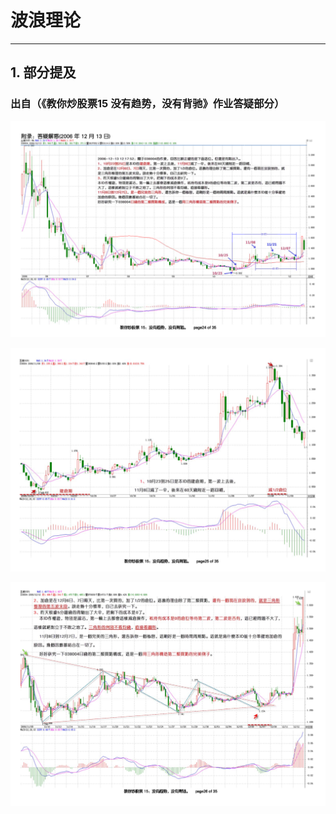 # 波浪理论

---

## 1. 部分提及
### 出自（《教你炒股票15 没有趋势，没有背驰》作业答疑部分）  

![均线操作示例日线](./images/均线操作示例.png)  

![均线示例30分钟线-1](./images/均线示例30分钟图1.png)  

![均线示例30分钟线-2 + 三角形整理](./images/均线示例30分钟图2.png)  